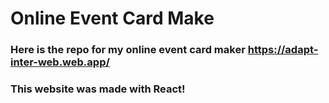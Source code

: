 # Online Event Card Make
### Here is the repo for my online event card maker https://adapt-inter-web.web.app/
### This website was made with React!
